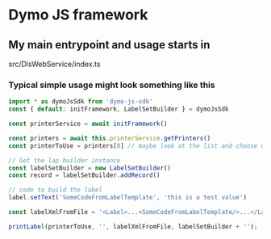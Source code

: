 # Dymo JS framework

## My main entrypoint and usage starts in

src/DlsWebService/index.ts

### Typical simple usage might look something like this

```typescript
import * as dymoJsSdk from 'dymo-js-sdk'
const { default: initFramework, LabelSetBuilder } = dymoJsSdk

const printerService = await initFramework()

const printers = await this.printerService.getPrinters()
const printerToUse = printers[0] // maybe look at the list and choose one

// Get the lap builder instance 
const labelSetBuilder = new LabelSetBuilder()
const record = labelSetBuilder.addRecord()

// code to build the label
label.setText('SomeCodeFromLabelTemplate', 'this is a test value')

const labelXmlFromFile = '<Label>...<SomeCodeFromLabelTemplate/>...</Label>' // this is the label template generated in the dymo code

printLabel(printerToUse, '', labelXmlFromFile, labelSetBuilder + '');
```
